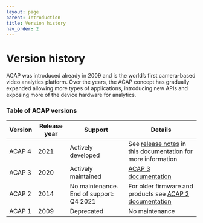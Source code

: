 ```yaml
---
layout: page
parent: Introduction
title: Version history
nav_order: 2
---
```


# Version history

ACAP was introduced already in 2009 and is the world’s first camera-based video analytics platform. Over the years, the ACAP concept has gradually expanded allowing more types of applications, introducing new APIs and exposing more of the device hardware for analytics.

### Table of ACAP versions

| Version | Release year | Support | Details |
| ------- | ------------ | ------- | ------- |
| ACAP 4 | 2021 | Actively developed | See [release notes](../release-notes/releasenotes) in this documentation for more information |
| ACAP 3 | 2020 | Actively maintained | [ACAP 3 documentation](https://help.axis.com/acap-3-developer-guide) |
| ACAP 2 | 2014 | No maintenance. End of support: Q4 2021 | For older firmware and products see [ACAP 2 documentation](https://www.axis.com/developer-community/acap-sdk-v2) |
| ACAP 1 | 2009 | Deprecated | No maintenance |


